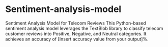 # Sentiment-analysis-model
Sentiment Analysis Model for Telecom Reviews  This Python-based sentiment analysis model leverages the TextBlob library to classify telecom customer reviews into Positive, Negative, and Neutral categories. It achieves an accuracy of [Insert accuracy value from your output]%.
